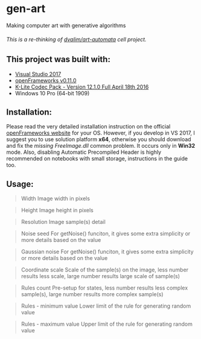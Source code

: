 # gen-art
Making computer art with generative algorithms
###### This is a re-thinking of [dvalim/art-automata](https://github.com/dvalim/art-automata) _cell_ project.

## This project was built with:
- [Visual Studio 2017](https://www.visualstudio.com/thank-you-downloading-visual-studio/?sku=Community&rel=15)
- [openFrameworks v0.11.0](https://openframeworks.cc/versions/v0.11.0/of_v0.11.0_vs2017_release.zip)
- [K-Lite Codec Pack - Version 12.1.0 Full April 18th 2016](http://filehippo.com/download_klite_codec_pack/67445/)
- Windows 10 Pro (64-bit 1909)

## Installation:
Please read the very detailed installation instruction on the official [openFrameworks website](https://openframeworks.cc/download/) for your OS. However, if you develop in VS 2017, I suggest you to use solution platform __x64__, otherwise you should download and fix the _missing FreeImage.dll_ common problem. It occurs only in __Win32__ mode. Also, disabling Automatic Precompiled Header is highly recommended on notebooks with small storage, instructions in the guide too.

## Usage:
> Width
Image width in pixels

> Height
Image height in pixels

> Resolution
Image sample(s) detail

> Noise seed
For getNoise() funciton, it gives some extra simplicity or more details based on the value

> Gaussian noise
For getNoise() funciton, it gives some extra simplicity or more details based on the value

> Coordinate scale
Scale of the sample(s) on the image, less number results less scale, large number results large scale of sample(s)

> Rules count
Pre-setup for states, less number results less complex sample(s), large number results more complex sample(s)

> Rules - minimum value
Lower limit of the rule for generating random value

> Rules - maximum value
Upper limit of the rule for generating random value
